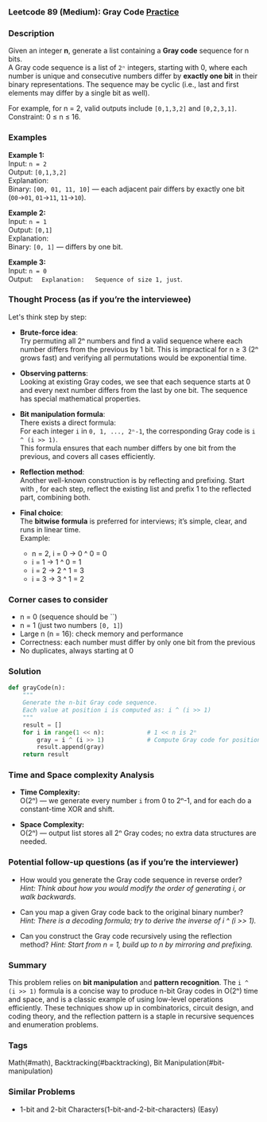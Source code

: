 ### Leetcode 89 (Medium): Gray Code [Practice](https://leetcode.com/problems/gray-code)

### Description  
Given an integer **n**, generate a list containing a **Gray code** sequence for n bits.  
A Gray code sequence is a list of `2ⁿ` integers, starting with 0, where each number is unique and consecutive numbers differ by **exactly one bit** in their binary representations. The sequence may be cyclic (i.e., last and first elements may differ by a single bit as well).

For example, for n = 2, valid outputs include `[0,1,3,2]` and `[0,2,3,1]`.  
Constraint: 0 ≤ n ≤ 16.

### Examples  

**Example 1:**  
Input: `n = 2`  
Output: `[0,1,3,2]`  
Explanation:  
Binary: `[00, 01, 11, 10]` — each adjacent pair differs by exactly one bit (`00`→`01`, `01`→`11`, `11`→`10`).  

**Example 2:**  
Input: `n = 1`  
Output: `[0,1]`  
Explanation:  
Binary: `[0, 1]` — differs by one bit.

**Example 3:**  
Input: `n = 0`  
Output: ``  
Explanation:  
Sequence of size 1, just ``.

### Thought Process (as if you’re the interviewee)  

Let's think step by step:

- **Brute-force idea**:  
  Try permuting all 2ⁿ numbers and find a valid sequence where each number differs from the previous by 1 bit. This is impractical for n ≥ 3 (2ⁿ grows fast) and verifying all permutations would be exponential time.

- **Observing patterns**:  
  Looking at existing Gray codes, we see that each sequence starts at 0 and every next number differs from the last by one bit. The sequence has special mathematical properties.

- **Bit manipulation formula**:  
  There exists a direct formula:  
  For each integer `i` in `0, 1, ..., 2ⁿ-1`, the corresponding Gray code is `i ^ (i >> 1)`.  
  This formula ensures that each number differs by one bit from the previous, and covers all cases efficiently.

- **Reflection method**:  
  Another well-known construction is by reflecting and prefixing. Start with , for each step, reflect the existing list and prefix 1 to the reflected part, combining both.

- **Final choice**:  
  The **bitwise formula** is preferred for interviews; it’s simple, clear, and runs in linear time.  
  Example:  
    - n = 2, i = 0 → 0 ^ 0 = 0  
    - i = 1 → 1 ^ 0 = 1  
    - i = 2 → 2 ^ 1 = 3  
    - i = 3 → 3 ^ 1 = 2  

### Corner cases to consider  
- n = 0 (sequence should be ``)
- n = 1 (just two numbers `[0, 1]`)
- Large n (n = 16): check memory and performance
- Correctness: each number must differ by only one bit from the previous  
- No duplicates, always starting at 0

### Solution

```python
def grayCode(n):
    """
    Generate the n-bit Gray code sequence.
    Each value at position i is computed as: i ^ (i >> 1)
    """
    result = []
    for i in range(1 << n):            # 1 << n is 2ⁿ
        gray = i ^ (i >> 1)            # Compute Gray code for position i
        result.append(gray)
    return result
```

### Time and Space complexity Analysis  

- **Time Complexity:**  
  O(2ⁿ) — we generate every number `i` from 0 to 2ⁿ-1, and for each do a constant-time XOR and shift.

- **Space Complexity:**  
  O(2ⁿ) — output list stores all 2ⁿ Gray codes; no extra data structures are needed.

### Potential follow-up questions (as if you’re the interviewer)  

- How would you generate the Gray code sequence in reverse order?
  *Hint: Think about how you would modify the order of generating i, or walk backwards.*

- Can you map a given Gray code back to the original binary number?
  *Hint: There is a decoding formula; try to derive the inverse of i ^ (i >> 1).*

- Can you construct the Gray code recursively using the reflection method?
  *Hint: Start from n = 1, build up to n by mirroring and prefixing.*

### Summary

This problem relies on **bit manipulation** and **pattern recognition**. The `i ^ (i >> 1)` formula is a concise way to produce n-bit Gray codes in O(2ⁿ) time and space, and is a classic example of using low-level operations efficiently. These techniques show up in combinatorics, circuit design, and coding theory, and the reflection pattern is a staple in recursive sequences and enumeration problems.

### Tags
Math(#math), Backtracking(#backtracking), Bit Manipulation(#bit-manipulation)

### Similar Problems
- 1-bit and 2-bit Characters(1-bit-and-2-bit-characters) (Easy)